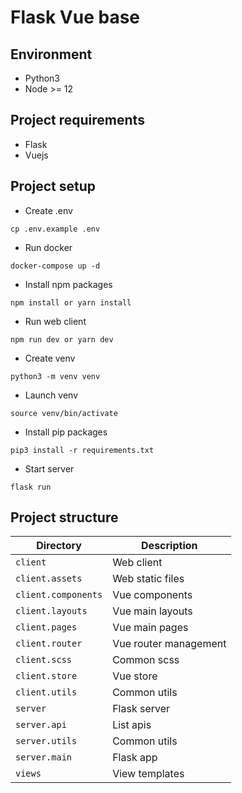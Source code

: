 # Flask Vue base

## Environment

- Python3
- Node >= 12

## Project requirements

- Flask
- Vuejs

## Project setup

- Create .env

```
cp .env.example .env
```

- Run docker

```
docker-compose up -d
```

- Install npm packages

```
npm install or yarn install
```

- Run web client

```
npm run dev or yarn dev
```

- Create venv

```
python3 -m venv venv
```

- Launch venv

```
source venv/bin/activate
```

- Install pip packages

```
pip3 install -r requirements.txt
```

- Start server

```
flask run
```

## Project structure

| Directory           | Description           |
| ------------------- | --------------------- |
| `client`            | Web client            |
| `client.assets`     | Web static files      |
| `client.components` | Vue components        |
| `client.layouts`    | Vue main layouts      |
| `client.pages`      | Vue main pages        |
| `client.router`     | Vue router management |
| `client.scss`       | Common scss           |
| `client.store`      | Vue store             |
| `client.utils`      | Common utils          |
| `server`            | Flask server          |
| `server.api`        | List apis             |
| `server.utils`      | Common utils          |
| `server.main`       | Flask app             |
| `views`             | View templates        |
